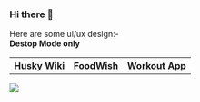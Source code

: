 ### Hi there 👋

Here are some ui/ux design:- 
<br><b>Destop Mode only</b>
<table>
  <tr>
    <th> <a href="https://www.figma.com/proto/UrCBeA0VsY2DGk0hLYYfYd/Husky-Wiki?node-id=1%3A2&scaling=scale-down&page-id=0%3A1&starting-point-node-id=1%3A2&show-proto-sidebar=1">Husky Wiki</a></th>
    <th> <a href="https://www.figma.com/proto/o2amK7tmPTNBK9jDiJotUe/FoodWish?node-id=2%3A5&scaling=scale-down&page-id=0%3A1">FoodWish</a> </th>
    <th> <a href="https://www.figma.com/proto/Y3CDdBsRxNO4eKoOMpLlOI/Workout?node-id=111%3A15&scaling=scale-down&page-id=0%3A1">Workout App</a></th>
  </table>
<img src="https://github-readme-stats.vercel.app/api?username=Nikunjmistry22&&show_icons=true&title_color=ffffff&icon_color=bb2acf&text_color=E8F9D3&bg_color=0A1731">
